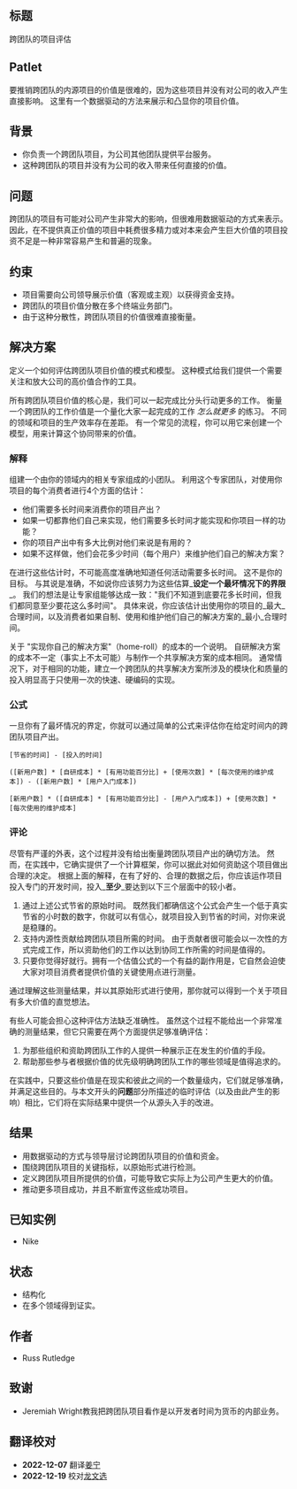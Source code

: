 ## 标题

跨团队的项目评估

## Patlet

要推销跨团队的内源项目的价值是很难的，因为这些项目并没有对公司的收入产生直接影响。
这里有一个数据驱动的方法来展示和凸显你的项目价值。

## 背景

* 你负责一个跨团队项目，为公司其他团队提供平台服务。
* 这种跨团队的项目并没有为公司的收入带来任何直接的价值。

## 问题

跨团队的项目有可能对公司产生非常大的影响，但很难用数据驱动的方式来表示。
因此，在不提供真正价值的项目中耗费很多精力或对本来会产生巨大价值的项目投资不足是一种非常容易产生和普遍的现象。

## 约束

* 项目需要向公司领导展示价值（客观或主观）以获得资金支持。
* 跨团队的项目价值分散在多个终端业务部门。
* 由于这种分散性，跨团队项目的价值很难直接衡量。

## 解决方案

定义一个如何评估跨团队项目价值的模式和模型。
这种模式给我们提供一个需要关注和放大公司的高价值合作的工具。

所有跨团队项目价值的核心是，我们可以一起完成比分头行动更多的工作。
衡量一个跨团队的工作价值是一个量化大家一起完成的工作 _怎么就更多_ 的练习。
不同的领域和项目的生产效率存在差距。
有一个常见的流程，你可以用它来创建一个模型，用来计算这个协同带来的价值。

### 解释

组建一个由你的领域内的相关专家组成的小团队。
利用这个专家团队，对使用你项目的每个消费者进行4个方面的估计：

* 他们需要多长时间来消费你的项目产出？
* 如果一切都靠他们自己来实现，他们需要多长时间才能实现和你项目一样的功能？
* 你的项目产出中有多大比例对他们来说是有用的？
* 如果不这样做，他们会花多少时间（每个用户）来维护他们自己的解决方案？

在进行这些估计时，不可能高度准确地知道任何活动需要多长时间。 这不是你的目标。
与其说是准确，不如说你应该努力为这些估算_**设定一个最坏情况下的界限**_。
我们的想法是让专家组能够达成一致："我们不知道到底要花多长时间，但我们都同意至少要花这么多时间"。
具体来说，你应该估计出使用你的项目的_最大_合理时间，以及消费者如果自制、使用和维护他们自己的解决方案的_最小_合理时间。

关于 "实现你自己的解决方案"（home-roll）的成本的一个说明。 自研解决方案的成本不一定（事实上不太可能）与制作一个共享解决方案的成本相同。
通常情况下，对于相同的功能，建立一个跨团队的共享解决方案所涉及的模块化和质量的投入明显高于只使用一次的快速、硬编码的实现。

### 公式

一旦你有了最坏情况的界定，你就可以通过简单的公式来评估你在给定时间内的跨团队项目产出。

```
[节省的时间] - [投入的时间] 

([新用户数] * [自研成本] * [有用功能百分比] + [使用次数] * [每次使用的维护成本]) - ([新用户数] * [用户入门成本])

[新用户数] * ([自研成本] * [有用功能百分比] - [用户入门成本]) + [使用次数] * [每次使用的维护成本] 
```

### 评论

尽管有严谨的外表，这个过程并没有给出衡量跨团队项目产出的确切方法。
然而，在实践中，它确实提供了一个计算框架，你可以据此对如何资助这个项目做出合理的决定。
根据上面的解释，在有了好的、合理的数据之后，你应该运作项目投入专门的开发时间，投入_**至少**_要达到以下三个层面中的较小者。

1. 通过上述公式节省的原始时间。 既然我们都确信这个公式会产生一个低于真实节省的小时数的数字，你就可以有信心，就项目投入到节省的时间，对你来说是稳赚的。
1. 支持内源性贡献给跨团队项目所需的时间。 由于贡献者很可能会以一次性的方式完成工作，所以资助他们的工作以达到协同工作所需的时间是值得的。
1. 只要你觉得好就行。拥有一个估值公式的一个有益的副作用是，它自然会迫使大家对项目消费者提供价值的关键使用点进行测量。

通过理解这些测量结果，并以其原始形式进行使用，那你就可以得到一个关于项目有多大价值的直觉想法。

有些人可能会担心这种评估方法缺乏准确性。 虽然这个过程不能给出一个非常准确的测量结果，但它只需要在两个方面提供足够准确评估：

1. 为那些组织和资助跨团队工作的人提供一种展示正在发生的价值的手段。
1. 帮助那些参与者根据价值的优先级明确跨团队工作的哪些领域是值得追求的。

在实践中，只要这些价值是在现实和彼此之间的一个数量级内，它们就足够准确，并满足这些目的。与本文开头的**问题**部分所描述的临时评估（以及由此产生的影响）相比，它们将在实际结果中提供一个从源头入手的改进。

## 结果

* 用数据驱动的方式与领导层讨论跨团队项目的价值和资金。
* 围绕跨团队项目的关键指标，以原始形式进行检测。
* 定义跨团队项目所提供的价值，可能导致它实际上为公司产生更大的价值。
* 推动更多项目成功，并且不断宣传这些成功项目。

## 已知实例

* Nike

## 状态

* 结构化
* 在多个领域得到证实。

## 作者

* Russ Rutledge

## 致谢

* Jeremiah Wright教我把跨团队项目看作是以开发者时间为货币的内部业务。

## 翻译校对

* **2022-12-07** 翻译[姜宁](https://github.com/willemjiang)
* **2022-12-19** 校对[龙文选](https://github.com/hncslwx)
